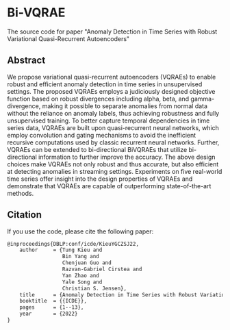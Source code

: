 # Bi-VQRAE

The source code for paper "Anomaly Detection in Time Series with Robust Variational Quasi-Recurrent Autoencoders"

## Abstract

We propose variational quasi-recurrent autoencoders (VQRAEs) to enable robust and efficient anomaly detection in time series in unsupervised settings. 
The proposed VQRAEs employs a judiciously designed objective function based on robust divergences including alpha, beta, and gamma-divergence, making it possible to separate anomalies from normal data without the reliance on anomaly labels, thus achieving robustness and fully unsupervised training. To better capture temporal dependencies in time series data, VQRAEs are built upon quasi-recurrent neural networks, which employ convolution and gating mechanisms to avoid the inefficient recursive computations used by classic recurrent neural networks. Further, VQRAEs can be extended to bi-directional BiVQRAEs that utilize bi-directional information to further improve the accuracy. The above design choices make VQRAEs not only robust and thus accurate, but also efficient at detecting anomalies in streaming settings. Experiments on five real-world time series offer insight into the design properties of VQRAEs and demonstrate that VQRAEs are capable of outperforming state-of-the-art methods.

## Citation

If you use the code, please cite the following paper:

```latex
@inproceedings{DBLP:conf/icde/KieuYGCZSJ22,
	author     = {Tung Kieu and
    			  Bin Yang and
				  Chenjuan Guo and 
				  Razvan-Gabriel Cirstea and 
				  Yan Zhao and
				  Yale Song and
				  Christian S. Jensen},
	title      = {Anomaly Detection in Time Series with Robust Variational Quasi-Recurrent Autoencoders},
	booktitle  = {{ICDE}},
	pages      = {1--13},
	year       = {2022}
}
```

